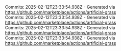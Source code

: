Commits: 2025-02-12T23:33:54.938Z - Generated via https://github.com/marketplace/actions/artificial-grass
<br>
Commits: 2025-02-12T23:33:54.938Z - Generated via https://github.com/marketplace/actions/artificial-grass
<br>
Commits: 2025-02-12T23:33:54.938Z - Generated via https://github.com/marketplace/actions/artificial-grass
<br>
Commits: 2025-02-12T23:33:54.938Z - Generated via https://github.com/marketplace/actions/artificial-grass
<br>
